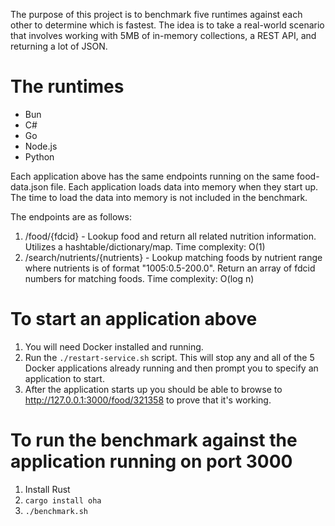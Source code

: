 The purpose of this project is to benchmark five runtimes against each other to determine which is fastest. The idea is to take a real-world scenario that involves working with 5MB of in-memory collections, a REST API, and returning a lot of JSON.

# The runtimes
- Bun
- C#
- Go
- Node.js
- Python

Each application above has the same endpoints running on the same food-data.json file. Each application loads data into memory when they start up. The time to load the data into memory is not included in the benchmark.

The endpoints are as follows:
1. /food/{fdcid} - Lookup food and return all related nutrition information. Utilizes a hashtable/dictionary/map. Time complexity: O(1)
2. /search/nutrients/{nutrients} - Lookup matching foods by nutrient range where nutrients is of format "1005:0.5-200.0". Return an array of fdcid numbers for matching foods. Time complexity: O(log n)

# To start an application above

1. You will need Docker installed and running. 
2. Run the `./restart-service.sh` script. This will stop any and all of the 5 Docker applications already running and then prompt you to specify an application to start.
3. After the application starts up you should be able to browse to http://127.0.0.1:3000/food/321358 to prove that it's working.

# To run the benchmark against the application running on port 3000

1. Install Rust
2. `cargo install oha`
3. `./benchmark.sh`